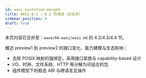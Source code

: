 ```yaml
---
id: wasi-evolution-merged
title: WASI 0.1 → 0.2 的演进（已合并）
sidebar_position: 4
draft: true
---
```


本页内容已合并至：`wasm/04-wasi/wasi.md` 的 4.2/4.3/4.4 节。

概述 preview1 到 preview2 的接口变化、能力建模与生态影响：

- 去除 POSIX 映射的强绑定，采用接口家族与 capability-based 设计
- I/O、时钟、文件系统、HTTP 等分解为可组合的包
- 组件模型下的稳态 ABI 与跨语言互操作
